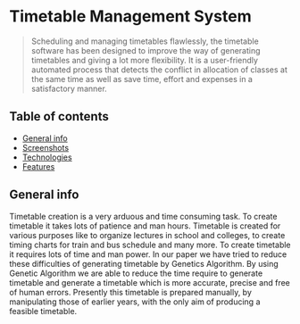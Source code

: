# Timetable Management System
> Scheduling and managing timetables flawlessly, the timetable software has been designed to improve the way of generating timetables and giving a lot more flexibility. It is a user-friendly automated process that detects the conflict in allocation of classes at the same time as well as save time, effort and expenses in a satisfactory manner.

## Table of contents
* [General info](#general-info)
* [Screenshots](#screenshots)
* [Technologies](#technologies)
* [Features](#features)
## General info
Timetable creation is a very arduous and time consuming task. To create timetable it takes lots of patience and man hours. Timetable is created for various purposes like to organize lectures in school and colleges, to create timing charts for train and bus schedule and many more. To create timetable it requires lots of time and man power. In our paper we have tried to reduce these difficulties of generating timetable by Genetics Algorithm. By using Genetic Algorithm we are able to reduce the time require to generate timetable and generate a timetable which is more accurate, precise and free of human errors. Presently this timetable is prepared manually, by manipulating those of earlier years, with the only aim of producing a feasible timetable.

